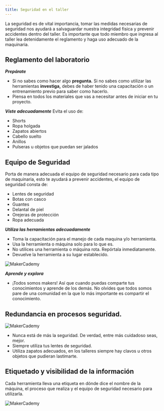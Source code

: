 ```yaml
---
title: Seguridad en el taller
---
```

La seguridad es de vital importancia, tomar las medidas necesarias de seguridad nos ayudará a salvaguardar nuestra integridad fisica y prevenir accidentes dentro del taller.
Es importante que todo miembro que ingresa al taller lea detenidamente el reglamento y haga uso adecuado de la maquinaria.

##  Reglamento del laboratorio

***Prepárate***
- Si no sabes como hacer algo **pregunta.** Si no sabes como utilizar las herramientas **investiga,** debes de haber tenido una capacitación o un entrenamiento previo para saber como hacerlo. 
- Piensa en todos los materiales que vas a necesitar antes de iniciar en tu proyecto.

***Víste adecuadamente***
Evita el uso de:
- Shorts
- Ropa holgada
- Zapatos abiertos
- Cabello suelto
- Anillos
- Pulseras u objetos que puedan ser jalados

## Equipo de Seguridad
Porta de manera adecuada el equipo de seguridad necesario para cada tipo de maquinaria, esto te ayudará a prevenir accidentes, el equipo de seguridad consta de: 
- Lentes de seguridad
- Botas con casco
- Guantes
- Delantal de piel
- Orejeras de protección
- Ropa adecuada

***Utiliza las herramientas adecuadamente***
- Toma la capacitación para el manejo de cada maquina y/o herramienta.
- Usa la herramienta o máquina solo para lo que es.
- No utilices una herramienta o máquina rota. Repórtala inmediatamente.
- Devuelve la herramienta a su lugar establecido.


![MakerCademy]({{site.baseurl}}/img/segu.jpg)

***Aprende y explora***
- ¡Todos somos makers! Así que cuando puedas comparte tus conocimientos y aprende de los demás. No olvides que todos somos pare de una comunidad en la que lo más importante es compartir el conocimiento.


## Redundancia en procesos seguridad.

![MakerCademy]({{site.baseurl}}/img/seg.jpeg)

- Nunca está de más la seguridad. De verdad, entre más cuidadoso seas, mejor. 
- Siempre utiliza tus lentes de seguridad.
- Utiliza zapatos adecuados, en los talleres siempre hay clavos u otros objetos que pudieran lastimarte.

## Etiquetado y visibilidad de la información
Cada herramienta lleva una etiqueta en dónde dice el nombre de la máquina, el proceso que realiza y el equipo de seguridad necesario para utilizarla.

![MakerCademy]({{site.baseurl}}/img/VISIBILIDAD.jpg)
